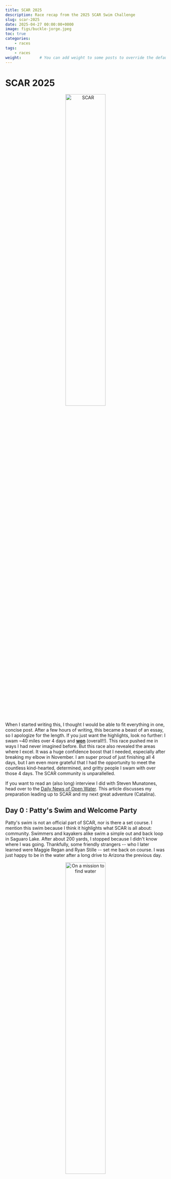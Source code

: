 ```yaml
---
title: SCAR 2025
description: Race recap from the 2025 SCAR Swim Challenge 
slug: scar-2025
date: 2025-04-27 00:00:00+0000
image: figs/buckle-jorge.jpeg
toc: true
categories:
    - races
tags:
    - races
weight:        # You can add weight to some posts to override the default sorting (date descending)
---
```


# SCAR 2025

<p align="center">
  <img alt="SCAR" src="figs/SCAR-sign.jpeg" width="50%">
</p>

When I started writing this, I thought I would be able to fit everything in one, concise post. After a few hours of writing, this became a beast of an essay, so I apologize for the length. If you just want the highlights, look no further: I swam ~40 miles over 4 days and [**won**](https://www.webscorer.com/seriesresult?seriesid=387371) (overall!!). This race pushed me in ways I had never imagined before. But this race also revealed the areas where I excel. It was a huge confidence boost that I needed, especially after breaking my elbow in November. I am super proud of just finishing all 4 days, but I am even more grateful that I had the opportunity to meet the countless kind-hearted, determined, and gritty people I swam with over those 4 days. The SCAR community is unparallelled. 

If you want to read an (also long) interview I did with Steven Munatones, head over to the [Daily News of Open Water](https://dailynewsofopenwaterswimming.com/corey-murphey-reflects-on-winning-the-scar-buckle/). This article discusses my preparation leading up to SCAR and my next great adventure (Catalina). 

## Day 0 : Patty's Swim and Welcome Party

Patty's swim is not an official part of SCAR, nor is there a set course. I mention this swim because I think it highlights what SCAR is all about: community. Swimmers and kayakers alike swim a simple out and back loop in Saguaro Lake. After about 200 yards, I stopped because I didn't know where I was going. Thankfully, some friendly strangers -- who I later learned were Maggie Regan and Ryan Stille -- set me back on course. I was just happy to be in the water after a long drive to Arizona the previous day.  

<p align="center">
  <img alt="On a mission to find water" src="figs/pattyswim-1.jpeg" width="50%">
</p>

My mom, Jill, and my friend Amie also swam at Patty's swim. Amie, a triathlete, braved the cold water (in a wetsuit, of course). My mom, being the safety-oriented physician she is, wore a black Stanford cap in my honor. One of these days, she will learn about visibility in open water 🤦‍♀️. On my way back from what I think was the "island" we were told to swim to, I met up with Amie and my mom. We swam back to the dock and braved the rocky exit from the water. There are lots of prickly and spiky things in Arizona. Just keep that in mind when you decide to walk barefoot on a rocky path. 

After the swim, Amie, my mom, and I went back to our AirBnB to relax and pack for the coming days while also staying out of the very hot Arizona sun. As Colaradans, we were very unprepared for 90+F degree temperatures. Being me, I brought an abundance of black clothing that was way too warm for the Arizona weather. 

<p align="center">
  <img alt="The best crew" src="figs/crew.jpeg" width="50%">
</p>

Patty's swim also marked 5 months to the day post elbow fracture, which I acquired walking across a parking lot... as if you needed further evidence that I am a swimmer who can't walk on land. This is just to illustrate that even the lead up to this event was a challenge. I had to rebuild my endurance base in January through kicking and dealt with some hand numbness from ulnar nerve impingement throughout the bulk of my training. My elbow is fine now. And I firmly believe that my elbow fracture ultimately helped me. I had to revise my stroke mechanics, strength training, and training volume, which all helped me get through some of the heavier weeks of training leading up to SCAR. 

#### Party time! 

<p align="center">
  <img alt="map + me" src="figs/map+me.jpeg" width="50%">
</p>

Kent (the race organizer) hosts a welcome party at his incredible house the evening before SCAR begins. There was a band, swag, good lasagna, and a motivational speaker (Chris Dorris). More importantly, the vibes were incredible (I cannot believe I just wrote the word "vibes"). I was surrounded by so many successful channel swimmers with remarkable swimming resumes. It was amazing to hear all of their stories and meet the people I would be swimming with over the subsequent days. Amie found her people (she is British, but identifies as Aussie because why not?)

If I'm honest, this is when my imposter syndrome set in a bit. While I have swum since I was in diapers, SCAR would be my first attempt at anything longer than a 10k in open water. Being surrounded by so many swimmers who have swum A LOT further than I have was a bit intimidating. But I remained excited to learn from them over the following few days.

<p align="center">
  <img alt="Swag" src="figs/goodies2.jpeg" width="50%">
</p>


Amie, my unofficial social media manager, made me take the obligatory check-in pictures. So please enjoy. 

<p align="center">
  <img alt="Wave 3" src="figs/wave3-list.jpeg" width="50%">
</p>

As the party wrapped up, we escaped back to our AirBnB to pack for day 1! My four day long SCAR adventure was set to begin in just under 12 hours.

## Day 1: Saguaro (~8.5 miles)

<p align="center">
  <img alt="Saguaro Map" src="figs/saguaro-map.png" width="80%">
</p>

SCAR begins! Check-in began at 7:30 am. As a chronic early person, I arrived at 7:10 am after a 30 minute drive from our home base in Mesa, AZ. In hindsight, my early arrival set me up for an even longer day than I needed, but I would have been much more anxious had I arrived any later. That said, I was proud of myself for only arriving 20 minutes early. 18 year old Corey would have insisted on arriving an hour early (my apologies to everyone who knew me and had to deal with me when I was a teenager). 

<p align="center">
  <img alt="saguaro-car" src="figs/saguaro-car.jpeg" width="45%">
&nbsp; &nbsp; &nbsp;
  <img alt="Check In" src="figs/checkin.jpeg" width="45%">
</p>

Kent and his team of volunteers do a phenomenal job of getting the kayakers and swimmers to where the need to be each day. They have to get 40 kayaks, 40 swimmers, and 40 kayakers from a meeting area to the swim start each day. The swim starts were largely inaccessible by car, so we met near the finish and boated up to the starts. To do that, the volunteers daisy-chain the kayaks and pull them behind pontoon boats that carry the swimmers and their kayakers. This takes time, especially with pontoon boats. With only a few boats available, on day 1, it took about 2.5 hours to carry waves one and two up to a staging area near the start. 

<p align="center">
  <img alt="Saguaro" src="figs/saguaro.jpeg" width="50%">
</p>

Since desitin (aka diaper cream, the sunscreen of choice for open water swimmmers) is extremely messy, the organizers asked us not to put it on before we got to the staging area to protect the boats' upholstery. We were told that we would have ample time to lube up at the staging area once we got there. However, because it had taken wave 3 so long to get from the docks to the staging area, we were given less than 5 minutes. This meant I had to rush to put on desitin. I missed a few spots. I also didn't have time to help my mom set up the kayak (e.g., tethering bottles, loading dry bags, setting up a camera). I think we faired okay given the rush, but I definitely took this rush as a lesson for the following days: **Be prepared to have only a few minutes before the start. Put on a layer of sunscreen before you get on the boats just in case. Bring fewer things on the kayak to facilitate faster setup.**

<p align="center">
  <img alt="Sunburn" src="figs/sunburn.jpeg" width="50%">
</p>

It seemed like I had barely gotten off the boat before I had to get back on. Pirate, one of the volunteer boat captains, took us about 1 mile upstream from the staging area to the start buoys - red buoys that sit in front of the dam between Saguaro and Canyon lakes. Meanwhile, our kayakers paddled from the staging area to start. We would meet up with them somewhere between the start and the staging area. Pirate told us that we were to jump off the boats into water (of unknown temperature) when he said go. We were to swim about 10 meters to the buoys, put one hand on the buoys and raise the other in the air, then Kent (on another boat) would tell us to go when all of our hands were in the air. So I jumped, put one hand on the buoy and the other in the air, and heard go! So I went! 

My wave -- Ildiko Szekely, Susan McKay, and Alain Simac -- started fast. Ildy took off immediately, which was expected given how fast she is in the pool. Since drafting isn't allowed in these races, I just focused on settling into a rhythm as quickly as possible rather than trying to swim in Ildy's draft. Kent had warned us there was a shallow rock about 400 meters downstream from the start and to veer right of the rock to avoid it. So I tried to stay near the right wall of the canyon as best I could. Since I didn't know how I would handle the open water elements and the distance (independently, I had confidence I could handle each), I took my time at the start. I had a long four days ahead of me. After about 800 yards, I found my mom (my kayaker) and let her take control of the navigation. 

*Now for the biggest disclaimer of this post: I lose all sense of time and distance when I swim. Sometimes 5 minutes feels like 4 hours; sometimes 4 hours feels like 5 minutes. So take any claim I make about how long something took with a grain of salt. I don't know what I'm talking about.*

The first half of this swim was relatively uneventful. I fed as planned: 10 oz of Infinit Go Far mix every 30 mins, 2-3 Clif Shot Blocs every 90 minutes. This plan seemed to work. The Shot Blocs revived me a bit (yay, caffeine!). I thought about my breathing pattern: 2 breaths to the right, 1 to the left when. This was the pattern I tried to stick with the whole race. I got comfortable with swimming through short-lived and extremely cold currents. I don't know what menopause feels like (yet), but I'd imagine the hot flashes were a bit like what I felt in Saguaro. 

About halfway (or what I thought was halfway), boat traffic picked up a bit. Fortuntely, we were out of the narrow canyon portion of the swim and the boats were giving us a great deal of space. While there was some wake, it wasn't terrible. I timed my stroke to the waves and continued on. 

At one point, I nearly swam into some brush. That was a bit creepy. I was worried about snakes. We had been warned that sometimes rattlesnakes make their way into the lake (they can swim!). And, if I were a snake, I would live in that brush. But again, my mom corrected my line and I put the brush and the snakes out of my mind as quickly as I could.

On the boat ride out, Patty told us to look out for a big rock on the right shore -- that would be our sign we were about to go through the last slot canyon before entering the main lake where the finish was. I didn't see this rock. Around the time I think I passed it, my mom moved me a bit closer to the shore, paddling on my right side to protect me from boats and wake. Unfortunately, on one particular corner, we got a bit too close and I nearly grounded myself on some shallow rocks. So I think I was a bit too distracted to see the big rock, which was probably good. I learned over the following days it is better to not know where you are in these swims than to know. Sometimes ignorance is bliss. 

Then came the long stretch. Since I hadn't seen the rock yet, I thought I had a fair bit of swimming left. It was around this time that I started to worry about my mom. After one feed, she got about 50 meters behind me. I sighted to the nearest canyon wall, but was a bit concerned about her. That was the only time all week I got more than 10 meters away from her. I ended up doing backstroke for a bit to figure out what was going on. After the race, I found out that her shoes had melted and were sticking to the kayaks pedals. She was taking off her shoes so that she could pedal in her socks. 

Then she started looking around a lot - up, down, left, right. It looked like she was lost or bonking. I missed a feed somewhere in this section. This is the only time in the race where I was legitimately worried about my mom. I thought we had another canyon section to swim through - we were still a ways away from the finish. If she was bonking already, we were in trouble.

But then we turned a sharp, blind left corner and I saw the red finish buoys 25 meters ahead. I had a bit left in the tank (see: I thought we had about 4 more miles to go) so I sprinted to the buoys near the finish boats (note to self: next time sprint to the nearest buoy, not the one that's closest to the boat...). As I touched the buoy, I lifted my head to hear Kent on a megaphone saying "Nice job, Corey!" 

I swam to the finish boats that would take us back to the parking area while the kayakers kayaked (more!!) across the body of the lake. It was only an extra 1/2 mile for them, but I felt for my mom who was already having a rough day and had to kayak even more. That said, she didn't complain. 

<p align="center">
  <img alt="Day 1 complete" src="figs/saguaro-finish.jpeg" width="50%">
</p>

All in all, it was a great start to the week. Finishing that distance gave me a great deal of confidence going into the second day. I felt like I had handled the open water elements well, fed sufficiently, and didn't over-exert myself. 

> **3:15, 2nd place Stage 1, 2nd place OA**


### Highlights
- Survived my longest open water swim to date
- Feed plan seemed to work well
- Kept calm even in cold currents
- Stroke thrived in boat wake
- Minimal soreness! 
- Burritos at the finish 

### Lowlights
- Melted shoes and getting separated from the kayak for a bit
- Missed a feed
- Air temp! It was a hot day for the kayakers
- Rushed start = not enough time to put on sunscreen = bad cap tan 
- Brought wayyy to much stuff with us. Needed to consolidate for the next days
- Amie wasn't able to get on the support boats. We had hoped she would be able to spectate, but it wasn't to be. 

## Day 2: Canyon (~9 miles)

<p align="center">
  <img alt="Canyon map" src="figs/canyon-map.png" width="80%">
</p>

Everyone told me that Canyon is the prettiest and their favorite swim of SCAR. So I was excited for this day. Since I felt pretty good, I wanted to try to push a bit more. I knew I could finish the distance, so I wanted to try to do it a bit faster. 


<p align="center">
  <img alt="Canyon meetup" src="figs/canyon-start.jpeg" width="50%">
</p>

The meeting point for Canyon is a bit further from Mesa -- a 45 minute drive instead the 30 mins to Saguaro. That morning, we had to pack up and check out of our AirBnB to prepare for the move to the Apache Lake Resort later that afternoon. So we arrived at the meeting point around 7:20. I was better prepared with food, water, and a layer of sunscreen after learning my lesson at Saguaro. I was prepared to wait around for hours today. First major lesson of SCAR: adapt each day! 

Fortunately, things went a bit quicker before the Canyon start. After about 45 minutes, I was on a boat to the start! And it was a fast boat! We got to the staging area before wave 1 had departed, leaving ample time to lube up with more sunscreen, desitin, and lanolin. I was so grateful for the extra time. But it wasn't too much extra time... just enough to lube up, pack up the kayak, and mentally prepare for the day. 

<p align="center">
  <img alt="SCAR flag" src="figs/SCAR-flag.jpeg" width="50%">
</p>

At the end of each day, Kent adjusts the waves so that swimmers be with other swimmers approximately their speed. So Wave 3 got a bit bigger -- now Maggie, Ryan, Jorge, and Stefan joined Ildy, Sue, and me. The ride up to the start was gorgeous. I tried to take in as much as possible, but alas even those gorgeous images are fading. 

<p align="center">
  <img alt="Posing for the camera in my desitin" src="figs/canyon-pose2.jpeg" width="50%">
</p>

The start procedure was the same as Saguaro -- hop off the boat, swim to the buoys, raise your hand in the air, listen for Kent to say "go!" We were all pros at this by now. As expected, Ildy took off. But on this day, I decided I was going to stay with her until I couldn't. Since the wave spacing was a bit shorter, we immediately starting making our way through the previous waves around the same time we found our kayakers. 

Side note: Ildy's kayaker was Chris Morgan, who was the assistant coach at Stanford when I was manager of the women's team. The world is incredibly small.  It was so cool to be able to swim alongside someone I worked with 13 years prior. 

Around 2 miles in, Ildy and I had moved to the front of the previous waves. We were swimming in parallel at that point. I felt good so I decided to move to the front. In retrospect, it was too early to do this, but race tactics are not my strength. As I made the pass to go around Ildy, my mom started screaming at me. Internally, I thought "I am passing someone, could you not scream at me please?" But she was just trying to get my attention so I would look at the speedboat that was floating alongside us. My dear friend Amie, whom we had left behind at the parking lot, was piloting a speed boat. My initial thought was "Huh... whose boat did Amie steal?" For the record, Amie didn't steal a boat; she rented one from the local marina. And then she followed the race for about 40 minutes, taking incredible pictures and being the all-around joy of a human she is. I think seeing Amie revived me quite a bit, so I kept pushing. 

<p align="center">
  <img alt="Canyon Swimming" src="figs/canyon-stroke5-perfect.jpeg" width="50%">
</p>

I then led the race for the next 5-6 miles. I found this stressful. I started shorting my feeds because I could see Ildy right behind me at every feed. While I am a competitive person, I don't love feeling competitive. I'd rather just push myself than race other people. No shame or judgement to people who like racing. It's just not my favorite part of sport. And shorting feeds during long swims like this is a massive mistake. Taking an extra few seconds to gulp down a few extra calories can make the difference betweeen bonking and not. And I definitely bonked.

Since I didn't know where I was for most of the previous day, on the boatride to the start, I had tried to commit to memory some landmarks that could help me figure out where to time efforts. This was also a mistake. I kept thinking I was near the finish when we still had 2ish miles left. Ildy started to creep up on me with 1.5 miles to go. At the same time, boat traffic became intolerable. There were speed boats doing circles around us and jet skis flying by on narrow corners. With 1 mile to go, I heard Chris and my mom screaming and pointing at Ildy and me. With one breath to my left, I saw the world's biggest river boat (you know the ones with 3 decks that you'd expect to read about in a Mark Twain novel?). I have since learned that this party boat was called "Dolly." The wake was so big that I had to swim perpendicular to the boat (and the direction I was supposed to be going) to avoid getting sucked into the side of the boat. 

This was also when Ildy passed me. A bit rattled by our encounter with Dolly, bonking because of the shorted feeds, and with my triceps on fire, I had nothing left in the tank. I just needed to finish. I had some hope I could catch Ildy on the finishing stretch -- about 1000 yards from the corner to the finishing buoys. But, alas, I had burned my matches for the day. And then promptly grounded myself on some rocks near the turn. Ildy hammered for the last mile, rightfully putting me in my place. I was gassed at the finish. I guess given how hard I had swum most of the day, I was relatively okay. My triceps were sore, but I knew I could still tackle the beast, Apache, the next day. 

Ildy and I floated (by boat) back to the parking area. I then immediately got in the car to drive to the infamous Apache Lake Resort. We were told to avoid going back to Mesa due to road closures and to avoid driving to Apache in the dark. I didn't really understand why until we were sliding around on a 12% grade dirt road in my AWD SUV with a dirt road traction mode. That was a bit scary! Thank goodness I read the race emails and advice before driving to Apache! 

> **3:06, 2nd place Stage 2, 2nd place OA**

### Highlights
- Led the race most of the day
- Felt strong, even in boat wake and wind chop
- Amie "stole" a boat and met us on the lake
- Weather was much better
- Swimming alongside Ildy and Chris all day
- Handling higher paces over longer efforts
- Felt in sync with my mom today. We worked well together 

### Lowlights
- Boat traffic
- Dolly, the giant river boat
- Bonking, likely because of shorted feeds
- Tricep pain toward the end
- Getting "touched out" (well, from 1 mile out but still...)

## Day 3: Apache (~14.2 miles, but some say up to 17 miles)
<p align="center">
  <img alt="Apache map" src="figs/apache-map.png" width="80%">
</p>


Pre-SCAR, if you had asked me what I was most scared of, I would have said Apache. "Scared" might not be the right word. I just had a lot of questions about how I would handle it. Apache is known for its extremely cold start, brutal winds that cause kayaks to get separated from the swimmers, and non-trivial length. I had mentally prepared to be swimming for around 8 hours, but that is about 3x the duration of my longest swim pre-SCAR. I didn't know how my stomach would handle 8 hours of non-solid food. I didn't know how I would handle 8 hours of 60ish degree water. All of this is to say, I had a lot of questions about Apache going into it. So I focused on controlling what I could and staying patient. I think that approach was the best for me for the day. It wasn't about winning or racing; it was about finishing. 

<p align="center">
  <img alt="Apache Nutrition" src="figs/nutrition-apache.jpeg" width="50%">
</p>

Since Apache is a long day of swimming, the race starts a bit earlier. We meet at 5:30 am at the Apache Lake marina, which is a 2 minute walk from our hotel rooms at the resort. At least we didn't have to drive today! 

During the previous days, I had gotten quite hot by the time we got on the boats to the staging area. Having learned my lesson, I minimized the amount of clothes I brought with me to the Apache start. This was again a mistake. The boat ride to the staging area of Apache was incredibly cold. At some point, I had put on every item of clothing from my post-race dry bag and was still shivering. At least I had packed gloves, a beanie, and my changing poncho! 

<p align="center">
  <img alt="Before Apache" src="figs/apache-before-lake.jpeg" width="50%">
</p>

When we arrived at the staging area, we were informed that the U-Haul filled with the rental kayaks had been left at the Apache lake marina, a 45 minute drive from the staging area. The private kayaks (mine included) were at the staging area already. Kent offered to let those with private kayaks start as soon as they wanted. While I appreciated that, I didn't want to spend the whole day on Apache alone. So my mom and I decided to wait for the rental kayaks to be delivered. As the sun came up, the staging beach got warmer so at least I wasn't cold anymore! 

After about an hour and half, the rented kayaks arrived and Waves 1, 2, and 3 all rushed to get ready, lube up, and get to the start. I put my desitin on a hair too early. The air still wasn't warm enough to stand in a suit with no clothes on, so I got a bit colder than was ideal when waiting for the start. The boat ride to the start was also, frankly, miserable. I have never shivered that much in my life. But fortunately we were greeted by the sight of the incredible Roosevelt dam before us. This monumental backdrop would be the start of this monumental day. 

<p align="center">
  <img alt="Apache View" src="figs/apache-view.jpeg" width="50%">
</p>

Then the same procedure as the previous days. Hop off the boat, then... oh my goodness was that water cold. I heard a few squeals and yells from my fellow swimmers. The incredible Abigail Fairman, who had joined us for half of Apache, said, "Oh this is 56 degrees!" Other reports from that day said the start was 52. I thought it was mid-50s as well (no pins and needles, but definitely did take your breath away when you jumped in). As we swam toward the buoys, the current was apparent. The buoys were moving backward away from us. We were going to have to fight the current for a bit at the start. The start felt like it took ages (probably because of the cold). By the time I heard Kent say "go!" my arms were numb. It took a bit to get moving. 

For the first 500 yards or so, Ildy and I breathed toward each other before she split off to find her kayak. Susan McKay took off immediately from the start at a blistering pace. Susan is a seasoned channel swimmer, so I knew she was confident in her ability to hold that pace. I, however, had no idea what to expect. So I just tried to keep my stroke long and build for the first half. There was no need to race from the outset. 

About 1 mile in, I felt a warm current come up from underneath me. This was the weirdest feeling I've ever had in my life. It was bubbly and made my skin tingle. It had been so cold up to that point that I legitimately thought something was wrong with me. Was this hypothermia? I went through my hypothermia checklist: Can I talk? Are my cheeks numb? Are my hands cramping? Am I shivering? Have I stopped shivering? Am I able to think clearly? After going through that list, I realized that I was fine; it was just a weird, bubbly current. But I did almost stop to tell my mom about it (and she would have laughed at me).

<p align="center">
  <img alt="Apache swimming" src="figs/eri-side3.jpeg" width="50%">
</p>

Patience was the theme of the day. Even though I could see Sue, I told myself I had plenty of time to race her at the end. I took my time with my feeds. I was in it for the long haul and doing everything I could just to finish. 

There are 3 distinct sections of Apache: 1) the exit from the canyons. This section is relatively calm, a bit cold, but all in all pleasant. 2) the windy middle section. I was told to expect about 2 miles of headwind as we neared the Apache lake marina. In reality, it was more like 4 miles of headwinds and some boat traffic. and 3) the open sections where the winds do not die and come from every direction while the water gets cooler as you approach the finish dam. 

I enjoyed section 1. Section 2 was where I struggled most that day. I wasn't yet used to the wind and couldn't figure out a breathing pattern. We also detoured into a cove at one point -- a navigational error my mother has apologized profusely for. In her defense, that section was extremely hard to navigate with no markers. And the wind was frankly abusive at that point. We were promised that the wind would let up a bit as we passed the marina. My mom was sitting on my left at the time, blocking my view of the marina so I completely missed that we had passed it. Again, this was a good thing. I do better when I don't know where I am. Missing the marina meant I didn't know I was halfway until after I was well past halfway. 

Then there was the third section. The winds were brutal, but I was sort of used to them by this section. My mom lost her hat at one point (it blew off her head and is now resting at peace somewhere in the bottom of Apache). There was a 10 minute period where I don't think we moved at all due to the current. I could see the same rock on my left side for a very long time. I was about 1 minute behind Sue McKay throughout this whole section, never getting closer, but never letting her out of my sight. 

<p align="center">
  <img alt="Apache Rocks" src="figs/apache-rocks.jpeg" width="50%">
</p>

It looked like we were about to head back into the canyons (where Canyon had started the day before). As I had not studied the map well, I had no idea where the finish was or how much more I had. I decided that we had about 4 miles left and I just had to figure out how to deal with the headwind. 

Around that time, my elbow started to bug me -- an intense nervy feeling that clearly was coming from my ulnar nerve. To address it, I focused on my catch, making sure I was protecting my elbow as best I could and that I wasn't trying to stabilize my stroke with that arm as I breathed. Soon that pain subsided. I mention this moment because this was the only time I thought "oh no, I can't finish this" during all of SCAR. My elbow is my biggest weakness. I didn't want to do permanent damage to my elbow because Catalina is my real goal. That said, I needed to finish this to get to Catalina. 

Fortunately, my stroke correction fixed the pain and I could go back to my seemingly eternal battle with the wind. As we got closer to the entrance to the canyon, the wind pick up again and the water temperature dropped. The waves were so big that I couldn't really see in front of me. I saw a vaguely red thing in the distance, but decided that was a beach rather than the finish buoys. It was the buoys. I just didn't know it was the buoys until I was about 25 meters away from them, when I "sprinted" to finish. Sprinted might be a strong description for what I did...

Upon finishing, I floated in the water for a good 10 minutes with Sue McKay. Kent asked me how I felt and all I could say was "That wind is brutal." It was indeed brutal... but it was also foreshadowing for the next and final stage of SCAR. 


<p align="center">
  <img alt="Best Kayaker" src="figs/apache-post.jpeg" width="50%">
</p>

The first six of the finishers then boarded a boat with our kayakers and floated back to the marina, cheering for the swimmers who were still battling the wind along the way. I think this was one of my favorite moments of SCAR. I got to talk to Sue and Haley extensively about their upcoming swims and favorite parts of this experience. It was also on this boat ride that Sue and I learned we had moved into second and first place overall (respectively). Sadly, Ildy had a bout of tachycardia around 6km into the race and had to stop. 

<p align="center">
  <img alt="Apache sunset" src="figs/apache-sunset.jpeg" width="50%">
</p>


> **5:59, 3rd place Stage 3, 1st place OA**

### Highlights
- I finished Apache! 
- I fed as planned
- I took my coach's advice and tried to be patient the whole swim. I think this worked well. 
- The boat ride back to the marina with the first six Apache finishers

### Lowlights
- Awful headwinds 
- A costly detour into a cove 
- Nervy elbow pain
- Late start due to forgotten kayaks
- Cold boat ride to the start
- COLD start. I was more bothered by the air temp than the water temp, but others thought the water temp was a bit too chilly.

## Day 4: Roosevelt (10 km sunset/night swim)

<p align="center">
  <img alt="Roosevelt map" src="figs/roosevelt-map.png" width="80%">
</p>

After 3 long days, Roosevelt is the final hoorah and celebration. It's also quite a bit different from the other 3 days. First, it's a triangle course outlined by buoys. Second, it's a night swim. Third, it's "only" 10km. There are very few photos from Roosevelt, largely because it was at night. So I apologize for the upcoming wall of text. 

After a halfday of recovery, we made our way from the Apache Lake Resort to Roosevelt Lake -- a massive lake to the east of Apache.  We were meant to meet around 4:30pm, which complicated my feeding schedule for the day. I really should have eaten around 1pm but opted to wait until 2:30pm when we got to the Roosevelt marina. Then, I didn't really want much food because I would be swimming in just a few hours. I just wasn't in the mood for a meal. So I downed a cheese sandwich. It worked, but it wasn't ideal. Next SCAR Lesson: think about your feeding schedule when you're not swimming too. 

At 4:30, we started to unload the U-Hauls and decorate them with lights for the night swim. My mom had packed the coolest Christmas lights... unfortunately, the AA batteries that powered them were not in the bag. So we pivoted as we had done countless times in the previous few days. I started zip-tying glow sticks to the kayak, while she added LED nav lights to parts of the kayak. We tried to zip tie a glowstick to the back of my suit, but the end of the zip tie bugged me. I was going to get annoyed if this stuck into my back the whole 10km. So we switched to a safety pin. 

Kent then presented black swim caps to those who finished Apache. It was the one celebration of the week and for good reason. Apache is such a beast. It was so wonderful to celebrate all of those who made it through that brutal wind, cold water, and long distance the previous day. 

Then Kent had each wave line up on the beach while he checked the lights on our caps and suits. Given we started at sunset, I had opted to use my clear goggles -- a different model and brand from the goggles I had used the previous days. I had practiced in these goggles in the pool but not open water. So I was a little nervous about what would happen with them (and for good reason as you'll see). 

We then waded out to our knees and waited for Kent's "Go!" Then we were off -- aiming for the first buoy situated on the other side of a channel between the main shore and a small island. Going into the day, I felt okay given how much I had swum over the previous 3 days. That said, I didn't feel like I had a lot of speed left in me. Since I was only 12 minutes in front of Sue McKay, I knew I had to keep her in my sight all day. I decided to take Roosevelt a bit quicker to get to the buoy first. But after we passed the island, the wind picked up. Unlike Apache, where we had a headwind most of the race, the wind here came from every direction. I couldn't find a breathing pattern that didn't force me to swallow water with every stroke cycle. My goggles started to leak almost immediately. Nevertheless, I kept on swimming. There was no way I was going to stop now because of some leaky goggles and more wind. I just needed to stay calm. 

After we passed the first buoy, we changed directions so that the wind was blowing directly at the side of my mom's kayak. Fortunately, she positioned herself right next to my right shoulder so I felt protected... she also blocked the sun for me, which helped a great deal with sighting. For the previous three days, I had done an excellent job of bilateral breathing. But now, when I tried to breathe to the left, I would swallow a mouthful of water. So I just decided to breathe right for this stretch. Later, my mom told me that the wind was so strong, the kayak nearly flipped on this stretch. Due to the wind, I missed at least two feeds in this stretch. It just wasn't safe to stop. All in all, I don't think it mattered much though. 

As we approached the second buoy, the sun was almost fully set. I felt something tug at my right ankle as I passed between the turn buoy and a light attached to it. I had gotten wrapped in the line. I did my best to make sure my mom's kayak propellers didn't get wrapped in the line, untangled myself, and then proceeded to turn around the buoy. We were now on the final stretch. 

Then the sun set. We started with the kayak on my left side. Unfortunately, knowing I am a right-dominant breather, we had put more lights on the right side of the kayak. So there was only one light illuminating the left side and it started to fall off. My mom grabbed it and then started to move it. Before I knew it, I was yelling "No! No! I need that light." So she kindly held it for me until she decided just to switch back to my right side. 

After a while swimming in complete darkness, I started to get a hang of it. I needed at least two points on the boat to follow (the nav lights were perfect) in order to see where the boat was going. But then I started to doubt my mom's navigational skills. The course instructions told us to "follow the light," but there were about 50 lights on shore. I swore we were going toward the island instead the boat ramp. After doubting my mom's vision for about 5 minutes, I finally decided that she was going to have a better chance of figuring out where we were going than I was. I might just have to endure a bit of a detour. 

My goggles continued to leak. After emptying them for the 4th time, I decided to change back into a tinted pair. When my goggles filled with water, the nav lights on the kayak started to merge and I lost all sense of direction. Tinted goggles that didn't leak were definitely preferable to leaky goggles that blurred my vision. 

As it was dark, I couldn't see anyone or anything except the few glowsticks and lights on the kayak. So I just tried to trust we would get there eventually. 

And then I ran headfirst into a tree in the middle of the lake. It didn't hurt me. I was just surprised by it. We lost a few glowsticks during this collision, which didn't help the vision situation. But I knew we had to be getting close to the finish. Moments later, I felt ground and saw lights to my left. Lifting my head, I heard my mom yell "Go to shore!" and then from the shore "No! Go to the buoy!" And then my mom said "Where's the buoy?" I couldn't see the buoy either. Turns out, it was about 20 meters away behind my mom and was lit by 3 glow sticks (so it was really really hard to see). I sprinted as hard as I could to that buoy, hoping no one had passed me in this navigational error. 

After touching it, I floated back to shore as a few people approached the finish. Maggie and Susan were right behind me -- I was so grateful to be done, but also to finish close to two people I respect so much. SCAR was over. I had finished it! And I had won it! 

> **2:42, 2nd place Stage, 1st place OA**


### Highlights
- I didn't (fully) panic while swimming at night with leaky goggles
- Swimming at sunset is a really cool experience
- Still felt strong even after 3 long days preceding this. I was able to take the pace out fast 
- Stayed calm in brutal winds. I learned something from Apache! 

### Lowlights
- I did not keep up with my feeds during this swim. Focus was more on the elements and finishing. 
- I puked shortly after the first buoy. The wake was making me a bit nauseous
- The safety pin holding my glowstick to the back of my suit came undone after the first buoy and started sticking me in the back. I ended up with some mild chafing on my back.
- I was VERY lost and briefly doubted my kayaker's navigational insights. I should have known better.

After the first male finisher (Jorge) came in, Kent asked us to meet him at the U-Haul, where he handed us the coolest belt buckles you've ever seen. These go to the top male and female finisher in the race. They have an inset picture of Apache lake and feature a Jack Kerouac quote on the back: **"Unforeseen events wait lurking to surprise you."** A perfect description of my week at SCAR. Then we uncermoniously packed up the kayak and started our journey home to Colorado - with a SCAR buckle in tow. 


<p align="center">
  <img alt="Light" src="figs/winnner-car.jpeg" width="45%">
&nbsp; &nbsp; &nbsp;
  <img alt="Dark" src="figs/withKent.jpeg" width="45%">
</p>

<p align="center">
  <img alt="Light" src="figs/buckle-front.jpeg" width="45%">
&nbsp; &nbsp; &nbsp;
  <img alt="Dark" src="figs/buckle-back.jpeg" width="45%">
</p>

## Final Thoughts

### Highlights
- There is no better community than the SCAR community. I am so grateful to have met such wonderful people, who love swimming and can push through the toughest conditions. 
- I learned a great deal about myself and my abilities as a swimmer and endurance athlete
- Spending 4 days with my mom and learning to trust her unconditionally

### Lowlights
- None. I wouldn't change this experience for anything.

## Miscellaneous pictures

Just a girl and her kayaker
<p align="center">
  <img alt="Mom and Me" src="figs/after-mom+me.jpeg" width="50%">
</p>

Kayakers get to swim in Apache too! 
<p align="center">
  <img alt="Kayaker Swim" src="figs/kayaker-swim.jpeg" width="50%">
</p>

Some fearless ducks at Canyon
<p align="center">
  <img alt="Ducks" src="figs/ducks-canyon.jpeg" width="50%">
</p>

The finish buoy (when I could see it before Saguaro)
<p align="center">
  <img alt="Buoy" src="figs/buoy.jpeg" width="50%">
</p>


Once a bag lady, always a bag lady. 
<p align="center">
  <img alt="Bag Lady" src="figs/bags.jpeg" width="50%">
</p>

The coolest kayaker
<p align="center">
  <img alt="Kayaker" src="figs/eri-side1.jpeg" width="50%">
</p>